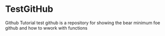 TestGitHub
===========
Github Tutorial
test github is a repository for showing the bear minimum foe github and how to wwork with functions
